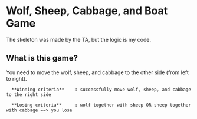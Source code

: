 # Wolf, Sheep, Cabbage, and Boat Game
The skeleton was made by the TA, but the logic is my code.

## What is this game?
You need to move the wolf, sheep, and cabbage to the other side (from left to right).

      **Winning criteria**    : successfully move wolf, sheep, and cabbage to the right side

      **Losing criteria**     : wolf together with sheep OR sheep together with cabbage ==> you lose
